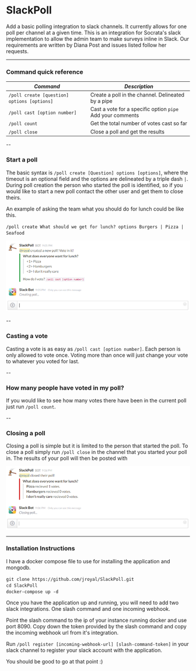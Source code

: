 # SlackPoll
Add a basic polling integration to slack channels. It currently allows for one poll per channel at a given time.
This is an integration for Socrata's slack implementation to allow the admin team to make surveys inline in Slack. 
Our requirements are written by Diana Post and issues listed follow her requests. 

--- 

### Command quick reference

| *Command*   | *Description* |
|------------|-----------------|
| `/poll create [question] options [options]` |  Create a poll in the channel. Delineated by a pipe |
| `/poll cast [option number]` | Cast a vote for a specific option `pipe` Add your comments | 
| `/poll count` | Get the total number of votes cast so far | 
| `/poll close` | Close a poll and get the results |

--

### Start a poll

The basic syntax is `/poll create [Question] options [options]`, where the timeout is an optional field and the options are delineated by a triple dash `|`. During poll creation the person who started the poll is identified, so if you would like to start a new poll contact the other user and get them to close theirs.

An example of asking the team what you should do for lunch could be like this.

`/poll create What should we get for lunch? options Burgers | Pizza | Seafood`

![Initial Poll](screenshots/initialpoll.PNG "Initial Poll")

--

### Casting a vote

Casting a vote is as easy as `/poll cast [option number]`. Each person is only allowed to vote once. Voting more than once will just change your vote to whatever you voted for last.

--

### How many people have voted in my poll?

If you would like to see how many votes there have been in the current poll just run `/poll count`.

--

### Closing a poll

Closing a poll is simple but it is limited to the person that started the poll. To close a poll simply run `/poll close` in the channel that you started your poll in. The results of your poll will then be posted with 

![Closing Poll](screenshots/closedpoll.PNG "Closing Poll")


---

### Installation Instructions

I have a docker compose file to use for installing the application and mongodb. 

`git clone https://github.com/jroyal/SlackPoll.git`  
`cd SlackPoll`  
`docker-compose up -d`

Once you have the application up and running, you will need to add two slack integrations. One slash command and one incoming webhook. 

Point the slash command to the ip of your instance running docker and use port 8090. Copy down the token provided by the slash command and copy the incoming webhook url from it's integration. 

Run `/poll register [incoming-webhook-url] [slash-command-token]` in your slack channel to register your slack account with the application.

You should be good to go at that point :)
